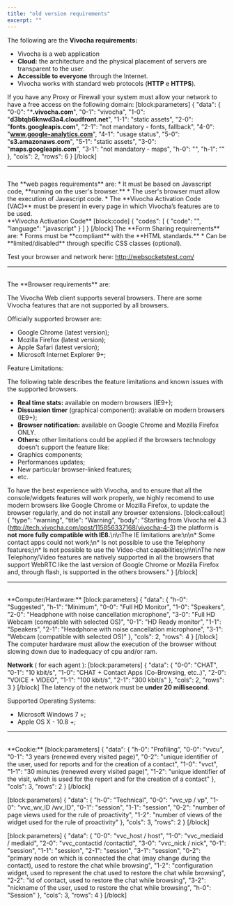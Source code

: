 ```yaml
---
title: "old version requirements"
excerpt: ""
---
```

The following are the **Vivocha requirements:**
* Vivocha is a web application
* **Cloud:** the architecture and the physical placement of servers are transparent to the user.
* **Accessible to everyone** through the Internet.
* Vivocha works with standard web protocols (**HTTP** e **HTTPS**).

If you have any Proxy or Firewall your system must allow your network to have a free access on the following domain:
[block:parameters]
{
  "data": {
    "0-0": "***.vivocha.com**",
    "0-1": "vivocha",
    "1-0": "**d3btqb6knwd3a4.cloudfront.net**",
    "1-1": "static assets",
    "2-0": "**fonts.googleapis.com**",
    "2-1": "not mandatory - fonts, fallback",
    "4-0": "**www.google-analytics.com**",
    "4-1": "usage status",
    "5-0": "**s3.amazonaws.com**",
    "5-1": "static assets",
    "3-0": "**maps.googleapis.com**",
    "3-1": "not mandatory - maps",
    "h-0": "",
    "h-1": ""
  },
  "cols": 2,
  "rows": 6
}
[/block]
<br />
***
<br />
The **web pages requirements** are:
* It must be based on Javascript code, **running on the user's browser.**
* The user's browser must allow the execution of Javascript code.
* The **Vivocha Activation Code (VAC)** must be present in every page in which Vivocha’s features are to be used.

<br />
**Vivocha Activation Code**
[block:code]
{
  "codes": [
    {
      "code": "<script type=\"text/javascript\">\n(function(){\n  var t = document.createElement(\"script\");\n  t.type=\"text/javascript\"; t.async=true;\n  t.src=\"//www.vivocha.com/a/ACCOUNT/api/vivocha.js\";\n  var n=document.getElementsByTagName(\"script\")[0];\n  n.parentNode.insertBefore(t,n);\n})();\n</script>",
      "language": "javascript"
    }
  ]
}
[/block]
The **Form Sharing requirements** are:
* Forms must be **compliant** with the **HTML standards.**
* Can be **limited/disabled** through specific CSS classes (optional).

Test your browser and network here: http://websocketstest.com/
<br />
***
<br />
The **Browser requirements** are:

The Vivocha Web client supports several browsers. There are some Vivocha  features that are not supported by all browsers.

Officially supported browser are:
* Google Chrome (latest version);
* Mozilla Firefox (latest version);
* Apple Safari (latest version);
* Microsoft Internet Explorer 9+;

Feature Limitations:

The following table describes the feature limitations and known issues with the supported browsers.
* **Real time stats:** available on modern browsers (IE9+);
* **Dissuasion timer** (graphical component): available on modern browsers (IE9+);
* **Browser notification:** available on Google Chrome and Mozilla Firefox ONLY.
* **Others:** other limitations could be applied if the browsers technology doesn't support the feature like:
 * Graphics components;
 * Performances updates;
 * New particular browser-linked features;
 * etc.

To have the best experience with Vivocha, and to ensure that all the console/widgets features will work properly, we highly recomend to use  modern browsers like Google Chrome or Mozilla Firefox, to update the browser regularly, and do not install any browser extensions.
[block:callout]
{
  "type": "warning",
  "title": "Warning",
  "body": "Starting from Vivocha rel 4.3 (http://tech.vivocha.com/post/115856337168/vivocha-4-3) the platform is **not more fully compatible with IE8.**\n\nThe IE limitations are:\n\n* Some contact apps could not work;\n* Is not possible to use the Telephony features;\n* Is not possible to use the Video-chat capabilities;\n\n\nThe new Telephony/Video features are natively supported in all the browsers that support WebRTC like the last version of Google Chrome or Mozilla Firefox and, through flash, is supported in the others browsers."
}
[/block]

***
<br />
**Computer/Hardware:**
[block:parameters]
{
  "data": {
    "h-0": "Suggested",
    "h-1": "Minimum",
    "0-0": "Full HD Monitor",
    "1-0": "Speakers",
    "2-0": "Headphone with noise cancellation microphone",
    "3-0": "Full HD Webcam (compatible with selected OS)",
    "0-1": "HD Ready monitor",
    "1-1": "Speakers",
    "2-1": "Headphone with noise cancellation microphone",
    "3-1": "Webcam (compatible with selected OS)"
  },
  "cols": 2,
  "rows": 4
}
[/block]
The computer hardware must allow the execution of the browser without slowing down due to inadequacy of cpu and/or ram.

**Network** ( for each agent ):
[block:parameters]
{
  "data": {
    "0-0": "CHAT",
    "0-1": "10 kbit/s",
    "1-0": "CHAT + Contact Apps (Co-Browsing, etc..)",
    "2-0": "VOICE + VIDEO",
    "1-1": "100 kbit/s",
    "2-1": "300 kbit/s"
  },
  "cols": 2,
  "rows": 3
}
[/block]
The latency of the network must be **under 20 millisecond**.

Supported Operating Systems:
* Microsoft Windows 7 +;
* Apple OS X - 10.8 +;

***
<br />
**Cookie:**
[block:parameters]
{
  "data": {
    "h-0": "Profiling",
    "0-0": "vvcu",
    "0-1": "3 years (renewed every visited page)",
    "0-2": "unique identifier of the user, used for reports and for the creation of a contact",
    "1-0": "vvct",
    "1-1": "30 minutes (renewed every visited page)",
    "1-2": "unique identifier of the visit, which is used for the report and for the creation of a contact"
  },
  "cols": 3,
  "rows": 2
}
[/block]

[block:parameters]
{
  "data": {
    "h-0": "Technical",
    "0-0": "vvc_vp / vp",
    "1-0": "vvc_wv_ID /wv_ID",
    "0-1": "session",
    "1-1": "session",
    "0-2": "number of page views used for the rule of proactivity",
    "1-2": "number of views of the widget used for the rule of proactivity"
  },
  "cols": 3,
  "rows": 2
}
[/block]

[block:parameters]
{
  "data": {
    "0-0": "vvc_host / host",
    "1-0": "vvc_mediaid / mediaid",
    "2-0": "vvc_contactid /contactid",
    "3-0": "vvc_nick / nick",
    "0-1": "session",
    "1-1": "session",
    "2-1": "session",
    "3-1": "session",
    "0-2": "primary node on which is connected the chat (may change during the contact), used to restore the chat while browsing",
    "1-2": "configuration widget, used to represent the chat used to restore the chat while browsing",
    "2-2": "id of contact, used to restore the chat while browsing",
    "3-2": "nickname of the user, used to restore the chat while browsing",
    "h-0": "Session"
  },
  "cols": 3,
  "rows": 4
}
[/block]
